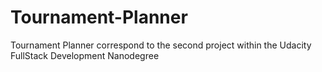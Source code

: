 # Tournament-Planner
Tournament Planner correspond to the second project within the Udacity FullStack Development Nanodegree
